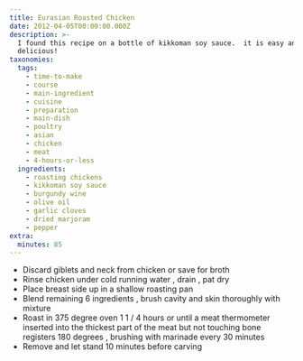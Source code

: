 ```yaml
---
title: Eurasian Roasted Chicken
date: 2012-04-05T00:00:00.000Z
description: >-
  I found this recipe on a bottle of kikkoman soy sauce.  it is easy and
  delicious!
taxonomies:
  tags:
    - time-to-make
    - course
    - main-ingredient
    - cuisine
    - preparation
    - main-dish
    - poultry
    - asian
    - chicken
    - meat
    - 4-hours-or-less
  ingredients:
    - roasting chickens
    - kikkoman soy sauce
    - burgundy wine
    - olive oil
    - garlic cloves
    - dried marjoram
    - pepper
extra:
  minutes: 85
---
```

 - Discard giblets and neck from chicken or save for broth
 - Rinse chicken under cold running water , drain , pat dry
 - Place breast side up in a shallow roasting pan
 - Blend remaining 6 ingredients , brush cavity and skin thoroughly with mixture
 - Roast in 375 degree oven 1 1 / 4 hours or until a meat thermometer inserted into the thickest part of the meat but not touching bone registers 180 degrees , brushing with marinade every 30 minutes
 - Remove and let stand 10 minutes before carving
